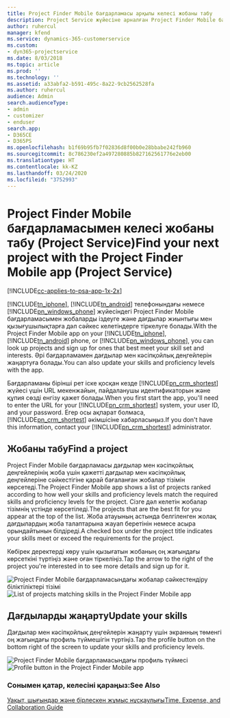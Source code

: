 ```yaml
---
title: Project Finder Mobile бағдарламасы арқылы келесі жобаны табу
description: Project Service жүйесіне арналған Project Finder Mobile бағдарламасымен келесі жобаны табу жолы
author: ruhercul
manager: kfend
ms.service: dynamics-365-customerservice
ms.custom:
- dyn365-projectservice
ms.date: 8/03/2018
ms.topic: article
ms.prod: ''
ms.technology: ''
ms.assetid: a33abfa2-b591-495c-8a22-9cb2562528fa
ms.author: ruhercul
audience: Admin
search.audienceType:
- admin
- customizer
- enduser
search.app:
- D365CE
- D365PS
ms.openlocfilehash: b1f69b95fb7f02836d8f00b0e28bbabe242fb960
ms.sourcegitcommit: 8c786230ef2a497280885b827162561776e2eb00
ms.translationtype: HT
ms.contentlocale: kk-KZ
ms.lasthandoff: 03/24/2020
ms.locfileid: "3752993"
---
```

# <a name="find-your-next-project-with-the-project-finder-mobile-app-project-service"></a><span data-ttu-id="f89ef-103">Project Finder Mobile бағдарламасымен келесі жобаны табу (Project Service)</span><span class="sxs-lookup"><span data-stu-id="f89ef-103">Find your next project with the Project Finder Mobile app (Project Service)</span></span>

[!INCLUDE[cc-applies-to-psa-app-1x-2x](../includes/cc-applies-to-psa-app-1x-2x.md)]

<span data-ttu-id="f89ef-104">[!INCLUDE[tn_iphone](../includes/tn-iphone.md)], [!INCLUDE[tn_android](../includes/tn-android.md)] телефонындағы немесе [!INCLUDE[pn_windows_phone](../includes/pn-windows-phone.md)] жүйесіндегі Project Finder Mobile бағдарламасымен жобаларды іздеуге және дағдылар жиынтығы мен қызығушылықтарға дәл сәйкес келетіндерге тіркелуге болады.</span><span class="sxs-lookup"><span data-stu-id="f89ef-104">With the Project Finder Mobile app on your [!INCLUDE[tn_iphone](../includes/tn-iphone.md)], [!INCLUDE[tn_android](../includes/tn-android.md)] phone, or [!INCLUDE[pn_windows_phone](../includes/pn-windows-phone.md)], you can look up projects and sign up for ones that best meet your skill set and interests.</span></span> <span data-ttu-id="f89ef-105">Әрі бағдарламамен дағдылар мен кәсіпқойлық деңгейлерін жаңартуға болады.</span><span class="sxs-lookup"><span data-stu-id="f89ef-105">You can also update your skills and proficiency levels with the app.</span></span>  
  
 <span data-ttu-id="f89ef-106">Бағдарламаны бірінші рет іске қосқан кезде [!INCLUDE[pn_crm_shortest](../includes/pn-crm-shortest.md)] жүйесі үшін URL мекенжайын, пайдаланушы идентификаторын және құпия сөзді енгізу қажет болады.</span><span class="sxs-lookup"><span data-stu-id="f89ef-106">When you first start the app, you'll need to enter the URL for your [!INCLUDE[pn_crm_shortest](../includes/pn-crm-shortest.md)] system, your user ID, and your password.</span></span> <span data-ttu-id="f89ef-107">Егер осы ақпарат болмаса, [!INCLUDE[pn_crm_shortest](../includes/pn-crm-shortest.md)] әкімшісіне хабарласыңыз.</span><span class="sxs-lookup"><span data-stu-id="f89ef-107">If you don't have this information,  contact your [!INCLUDE[pn_crm_shortest](../includes/pn-crm-shortest.md)] administrator.</span></span>  
  
## <a name="find-a-project"></a><span data-ttu-id="f89ef-108">Жобаны табу</span><span class="sxs-lookup"><span data-stu-id="f89ef-108">Find a project</span></span>  
 <span data-ttu-id="f89ef-109">Project Finder Mobile бағдарламасы дағдылар мен кәсіпқойлық деңгейлерінің жоба үшін қажетті дағдылар мен кәсіпқойлық деңгейлеріне сәйкестігіне қарай бағаланған жобалар тізімін көрсетеді.</span><span class="sxs-lookup"><span data-stu-id="f89ef-109">The Project Finder Mobile app shows a list of projects ranked according to how well your skills and proficiency levels match the required skills and proficiency levels for the project.</span></span> <span data-ttu-id="f89ef-110">Сізге дәл келетін жобалар тізімнің үстінде көрсетіледі.</span><span class="sxs-lookup"><span data-stu-id="f89ef-110">The projects that are the best fit for you appear at the top of the list.</span></span> <span data-ttu-id="f89ef-111">Жоба атауының астында белгіленген жолақ дағдылардың жоба талаптарына жауап беретінін немесе асыра орындайтынын білдіреді.</span><span class="sxs-lookup"><span data-stu-id="f89ef-111">A checked box under the project title indicates your skills meet or exceed the requirements for the project.</span></span>  
  
 <span data-ttu-id="f89ef-112">Көбірек деректерді көру үшін қызығатын жобаның оң жағындағы көрсеткіні түртіңіз және оған тіркеліңіз.</span><span class="sxs-lookup"><span data-stu-id="f89ef-112">Tap the arrow to the right of the project you're interested in to see more details and sign up for it.</span></span>  
  
 <span data-ttu-id="f89ef-113">![Project Finder Mobile бағдарламасындағы жобалар сәйкестендіру біліктіліктері тізімі](../project-service/media/project-service-project-finder-list.png "Project Finder Mobile бағдарламасындағы жобалар сәйкестендіру біліктіліктері тізімі")</span><span class="sxs-lookup"><span data-stu-id="f89ef-113">![List of projects matching skills in the Project Finder Mobile app](../project-service/media/project-service-project-finder-list.png "List of projects matching skills in the Project Finder Mobile app")</span></span>  
  
## <a name="update-your-skills"></a><span data-ttu-id="f89ef-114">Дағдыларды жаңарту</span><span class="sxs-lookup"><span data-stu-id="f89ef-114">Update your skills</span></span>  
 <span data-ttu-id="f89ef-115">Дағдылар мен кәсіпқойлық деңгейлерін жаңарту үшін экранның төменгі оң жағындағы профиль түймешігін түртіңіз.</span><span class="sxs-lookup"><span data-stu-id="f89ef-115">Tap the profile button on the bottom right of the screen to update your skills and proficiency levels.</span></span>  
  
 <span data-ttu-id="f89ef-116">![Project Finder Mobile бағдарламасындағы профиль түймесі](../project-service/media/project-service-project-finder-profile.png "Project Finder Mobile бағдарламасындағы профиль түймесі")</span><span class="sxs-lookup"><span data-stu-id="f89ef-116">![Profile button in the Project Finder Mobile app](../project-service/media/project-service-project-finder-profile.png "Profile button in the Project Finder Mobile app")</span></span>  
  
### <a name="see-also"></a><span data-ttu-id="f89ef-117">Сонымен қатар, келесіні қараңыз:</span><span class="sxs-lookup"><span data-stu-id="f89ef-117">See Also</span></span>  
 [<span data-ttu-id="f89ef-118">Уақыт, шығындар және бірлескен жұмыс нұсқаулығы</span><span class="sxs-lookup"><span data-stu-id="f89ef-118">Time, Expense, and Collaboration Guide</span></span>](../project-service/time-expense-collaboration-guide.md)
